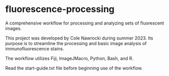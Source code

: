 # fluorescence-processing
A comprehensive workflow for processing and analyzing sets of fluorescent images.

This project was developed by Cole Nawrocki during summer 2023. Its purpose is to streamline the processing and basic image analysis of immunofluorescence stains.

The workflow utilizes Fiji, ImageJMacro, Python, Bash, and R. 

Read the start-guide.txt file before beginning use of the workflow.
